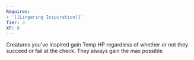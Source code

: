 ```yaml
---
Requires:
- '[[Lingering Inspiration]]'
Tier: 3
XP: 8
---
```


Creatures you've inspired gain Temp HP regardless of whether or not they succeed or fail at the check. They always gain the max possible
